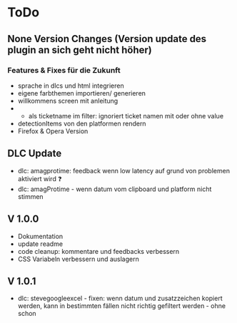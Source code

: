 # ToDo

## None Version Changes (Version update des plugin an sich geht nicht höher)

### Features & Fixes für die Zukunft
 
- sprache in dlcs und html integrieren
- eigene farbthemen importieren/ generieren
- willkommens screen mit anleitung
- * als ticketname im filter: ignoriert ticket namen mit oder ohne value
- detectionItems von den platformen rendern
- Firefox & Opera Version

## DLC Update
- dlc: amagprotime: feedback wenn low latency auf grund von problemen aktiviert wird ❓
- dlc: amagProtime - wenn datum vom clipboard und platform nicht stimmen

 
## V 1.0.0

- Dokumentation
- update readme
- code cleanup: kommentare und feedbacks verbessern
- CSS Variabeln verbessern und auslagern
 
## V 1.0.1 
- dlc: stevegoogleexcel - fixen: wenn datum und zusatzzeichen kopiert werden, kann in bestimmten fällen nicht richtig gefiltert werden - ohne schon
